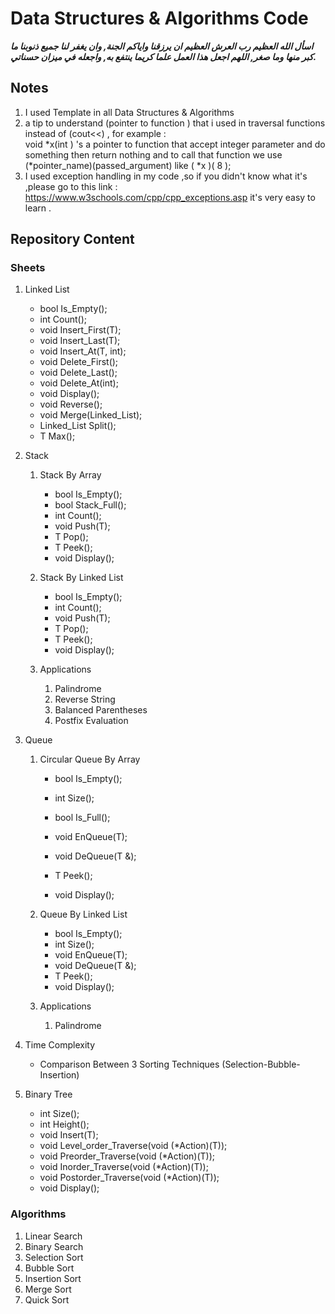 # Data Structures &amp; Algorithms Code

***اسأل الله العظيم رب العرش العظيم ان يرزقنا واياكم الجنة,
وان يغفر لنا جميع ذنوبنا ما  كبر منها وما صغر,
اللهم اجعل هذا العمل علما كريما ينتفع به, واجعله في ميزان حسناتي.***
## Notes

   1. I used Template in all Data Structures & Algorithms
   2. a tip to understand (pointer to    function ) that i used in traversal
    functions instead of (cout<<) , 
    for example :<br>
    void *x(int ) 's a pointer to function that accept integer parameter and do something then return nothing and to call that function we use (*pointer_name)(passed_argument) like ( *x )( 8 );
   3. I used exception handling in my code ,so if you didn't know what  it's ,please go to this link : https://www.w3schools.com/cpp/cpp_exceptions.asp it's very easy to learn .  

## Repository Content
### Sheets
 1. Linked List
    * bool Is_Empty();
    * int Count();
    * void Insert_First(T);
    * void Insert_Last(T);
    * void Insert_At(T, int);
    * void Delete_First();
    * void Delete_Last();
    * void Delete_At(int);
    * void Display();
    * void Reverse();
    * void Merge(Linked_List);
    * Linked_List<T> Split();
    * T Max();
 2. Stack
     
    1. Stack By Array
       * bool Is_Empty();
       * bool Stack_Full();
       * int Count();
       * void Push(T);
       * T Pop();
       * T Peek();
       * void Display();
       
    2. Stack By Linked List
         * bool Is_Empty();
         * int Count();
         * void Push(T);
         * T Pop();
         * T Peek();
         * void Display();
          
    3. Applications
       1. Palindrome
       2. Reverse String
       3. Balanced Parentheses  
       4. Postfix Evaluation 
 3. Queue
     
    1. Circular Queue By Array
       * bool Is_Empty();
       * int Size();
       * bool Is_Full();
       * void EnQueue(T);
       * void DeQueue(T &);
       * T Peek();

       * void Display();
    2. Queue By Linked List  
       * bool Is_Empty();
       * int Size();
       * void EnQueue(T);
       * void DeQueue(T &);
       * T Peek();
       * void Display(); 
    
    3. Applications
       1. Palindrome 
 
 4. Time Complexity 
    * Comparison Between 3 Sorting Techniques (Selection-Bubble-Insertion)
 
 5. Binary Tree
      * int Size();   
      * int Height();    
      * void Insert(T);    
      * void Level_order_Traverse(void (*Action)(T));
      * void Preorder_Traverse(void (*Action)(T));
      * void Inorder_Traverse(void (*Action)(T));
      * void Postorder_Traverse(void (*Action)(T));
      * void Display();

### Algorithms

1. Linear Search
2. Binary Search      
3. Selection Sort
4. Bubble Sort
5. Insertion Sort    
6. Merge Sort
7. Quick Sort
